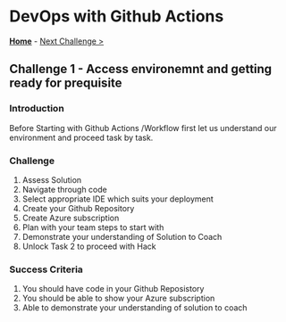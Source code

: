 # DevOps with Github Actions

**[Home](../README.md)** - [Next Challenge >](./Challenge02.md)

## Challenge 1 - Access environemnt and getting ready for prequisite

### Introduction

Before Starting with Github Actions /Workflow first let us understand our environment and proceed task by task. 

### Challenge

1. Assess Solution
2. Navigate through code
3. Select appropriate IDE which suits your deployment
4. Create your Github Repository
5. Create Azure subscription
6. Plan with your team steps to start with
7. Demonstrate your understanding of  Solution to Coach 
8. Unlock Task 2 to proceed with Hack
   

### Success Criteria

1. You should have code in your Github Reposistory
2. You should be able to show your Azure subscription 
3. Able to demonstrate your understanding of solution to coach

